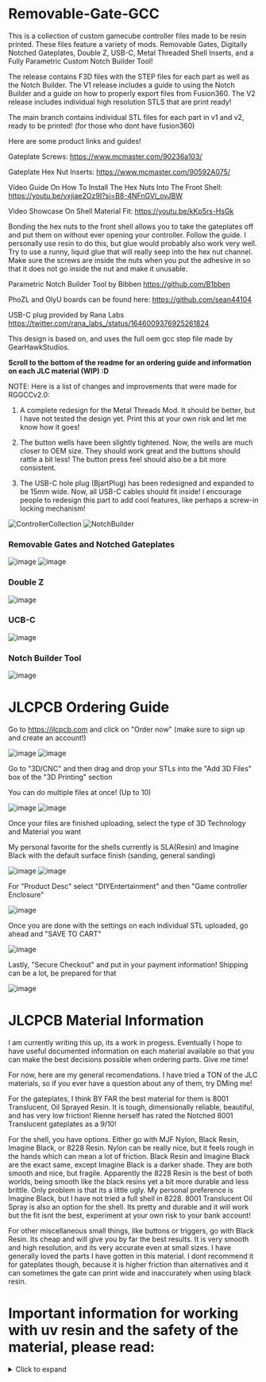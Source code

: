 # Removable-Gate-GCC

This is a collection of custom gamecube controller files made to be resin printed. These files feature a variety of mods. Removable Gates, Digitally Notched Gateplates, Double Z, USB-C, Metal Threaded Shell Inserts, and a Fully Parametric Custom Notch Builder Tool!

The release contains F3D files with the STEP files for each part as well as the Notch Builder. The V1 release includes a guide to using the Notch Builder and a guide on how to properly export files from Fusion360. The V2 release includes individual high resolution STLS that are print ready!

The main branch contains individual STL files for each part in v1 and v2, ready to be printed! (for those who dont have fusion360)

Here are some product links and guides!

Gateplate Screws:
https://www.mcmaster.com/90236a103/

Gateplate Hex Nut Inserts:
https://www.mcmaster.com/90592A075/

Video Guide On How To Install The Hex Nuts Into The Front Shell:
https://youtu.be/vxjiae2Oz9I?si=B8-4NFnGVl_ovJBW

Video Showcase On Shell Material Fit:
https://youtu.be/kKp5rs-HsGk

Bonding the hex nuts to the front shell allows you to take the gateplates off and put them on without ever opening your controller. Follow the guide. I personally use resin to do this, but glue would probably also work very well. Try to use a runny, liquid glue that will really seep into the hex nut channel. Make sure the screws are inside the nuts when you put the adhesive in so that it does not go inside the nut and make it unusable.

Parametric Notch Builder Tool by Bibben
https://github.com/B1bben

PhoZL and OlyU boards can be found here:
https://github.com/sean44104

USB-C plug provided by Rana Labs
https://twitter.com/rana_labs_/status/1646009376925261824

This design is based on, and uses the full oem gcc step file made by GearHawkStudios.

**Scroll to the bottom of the readme for an ordering guide and information on each JLC material (WIP) :D**

NOTE: Here is a list of changes and improvements that were made for RGGCCv2.0:

1. A complete redesign for the Metal Threads Mod. It should be better, but I have not tested the design yet. Print this at your own risk and let me know how it goes!

2. The button wells have been slightly tightened. Now, the wells are much closer to OEM size. They should work great and the buttons should rattle a bit less! The button press feel should also be a bit more consistent.

3. The USB-C hole plug (BjartPlug) has been redesigned and expanded to be 15mm wide. Now, all USB-C cables should fit inside! I encourage people to redesign this part to add cool features, like perhaps a screw-in locking mechanism!

![ControllerCollection](https://raw.githubusercontent.com/sean44104/Removable-Gate-GCC/main/Images/image1.png)
![NotchBuilder](https://raw.githubusercontent.com/sean44104/Removable-Gate-GCC/main/Images/image2.png)


### Removable Gates and Notched Gateplates
![image](https://raw.githubusercontent.com/sean44104/Removable-Gate-GCC/main/Images/rg1.png)
![image](https://raw.githubusercontent.com/sean44104/Removable-Gate-GCC/main/Images/rg2.png)

### Double Z
![image](https://raw.githubusercontent.com/sean44104/Removable-Gate-GCC/main/Images/dz1.png)

### UCB-C
![image](https://raw.githubusercontent.com/sean44104/Removable-Gate-GCC/main/Images/usbc.png)

### Notch Builder Tool
![image](https://raw.githubusercontent.com/sean44104/Removable-Gate-GCC/main/Images/pmg.png)

# JLCPCB Ordering Guide
Go to https://jlcpcb.com and click on "Order now" (make sure to sign up and create an account!)

![image](https://raw.githubusercontent.com/sean44104/Removable-Gate-GCC/main/Images/JLC/JLC1.png)
![image](https://raw.githubusercontent.com/sean44104/Removable-Gate-GCC/main/Images/JLC/JLC2.png)

Go to "3D/CNC" and then drag and drop your STLs into the "Add 3D Files" box of the "3D Printing" section

You can do multiple files at once! (Up to 10)

![image](https://raw.githubusercontent.com/sean44104/Removable-Gate-GCC/main/Images/JLC/JLC3.png)
![image](https://raw.githubusercontent.com/sean44104/Removable-Gate-GCC/main/Images/JLC/JLC4.png)

Once your files are finished uploading, select the type of 3D Technology and Material you want

My personal favorite for the shells currently is SLA(Resin) and Imagine Black with the default surface finish (sanding, general sanding)

![image](https://raw.githubusercontent.com/sean44104/Removable-Gate-GCC/main/Images/JLC/JLC5.png)
![image](https://raw.githubusercontent.com/sean44104/Removable-Gate-GCC/main/Images/JLC/JLC6.png)

For "Product Desc" select "DIYEntertainment" and then "Game controller Enclosure"

![image](https://raw.githubusercontent.com/sean44104/Removable-Gate-GCC/main/Images/JLC/JLC7.png)

Once you are done with the settings on each individual STL uploaded, go ahead and "SAVE TO CART"

![image](https://raw.githubusercontent.com/sean44104/Removable-Gate-GCC/main/Images/JLC/JLC8.png)

Lastly, "Secure Checkout" and put in your payment information! Shipping can be a lot, be prepared for that

![image](https://raw.githubusercontent.com/sean44104/Removable-Gate-GCC/main/Images/JLC/JLC9.png)

# JLCPCB Material Information

I am currently writing this up, its a work in progess. Eventually I hope to have useful documented information on each material available so that you can make the best decisions possible when ordering parts. Give me time!

For now, here are my general recomendations. I have tried a TON of the JLC materials, so if you ever have a question about any of them, try DMing me!

For the gateplates, I think BY FAR the best material for them is 8001 Translucent, Oil Sprayed Resin. It is tough, dimensionally reliable, beautiful, and has very low friction! Rienne herself has rated the Notched 8001 Translucent gateplates as a 9/10!

For the shell, you have options. Either go with MJF Nylon, Black Resin, Imagine Black, or 8228 Resin. Nylon can be really nice, but it feels rough in the hands which can mean a lot of friction. Black Resin and Imagine Black are the exact same, except Imagine Black is a darker shade. They are both smooth and nice, but fragile. Apparently the 8228 Resin is the best of both worlds, being smooth like the black resins yet a bit more durable and less brittle. Only problem is that its a little ugly. My personal preference is Imagine Black, but I have not tried a full shell in 8228. 8001 Translucent Oil Spray is also an option for the shell. Its pretty and durable and it will work but the fit isnt the best, experiment at your own risk to your bank account!

For other miscellaneous small things, like buttons or triggers, go with Black Resin. Its cheap and will give you by far the best results. It is very smooth and high resolution, and its very accurate even at small sizes. I have generally loved the parts I have gotten in this material. I dont recommend it for gateplates though, because it is higher friction than alternatives and it can sometimes the gate can print wide and inaccurately when using black resin.





# Important information for working with uv resin and the safety of the material, please read:
<details>
  <summary>Click to expand</summary>

# Important information for working with resin printed parts:
 
Resin does not melt. Do not try to melt it. It will begin to disintegrate instead of melt. With that being said, I do believe that you can soften resin with heat. If something is slightly warped, you can run it under hot water and gently bend it.
 
Resin is brittle. If you try and cut it with flush cutters, it is likely to break off in a larger piece than you anticipated. I recommend sanding it and being gentle with your physical modifications of the material. If you drop it, it may break. Screw posts especially end up being very fragile. This is why i designed the metal threads mod. that way, you dont thread into it. I left the back shell as it is though, so you will have to thread there for the trigger guards. I didn't do metal threads here because the posts are so small that I couldn't find a good part for it. Also, the trigger guards are less important than the shell screws. Lastly, I have never had the trigger guard screw posts actually break in any way.
 
White resins will yellow when exposed to UV (sunlight) over time. If you order a part in LEDO6060, expect it to be a bit yellowed in about 6 months.
 
While it is likely not a huge deal, you should probably try and minimize the amount of UV exposure your parts get. Keep them out of direct sunlight. Just like most materials, including plastic, resin never stops reacting to uv light, even when “fully cured” and solid. With enough UV light, it will even begin to degrade. Clear coating your parts would probably help with this. 
 
# Important Note About Resin Safety
 
### DISCLAIMER:
*I am not a professional on this subject. Information on this topic tends to be very unclear and vague. Please do your own research and carefully vet the people who you get your information from. I have done my best to do good research on this and come to my own personal conclusion. The following is my honest opinion*
 
SLA UV Resin is initially a liquid. When exposed to UV light, it cures and hardens into a solid. When UV Resin is in its uncured liquid state, it is toxic. It is not safe to touch with bare hands or breathe in its fumes. This is all very important to think about when doing your own resin printing. I own a resin printer and I do my best to take the proper safety precautions when using it. I use gloves when working with it and I wear a mask. I clean the parts with isopropyl alcohol and fully cure them with a UV lamp. When you get a part from JLCPCB, it is complete. Fully cured, solid, perfect, ready to go. But does that mean that these parts are 100% safe? From my own research, I am of the opinion that the safety of UV resin is like an asymptote. As it cures, it becomes safer and safer, to the point of being mostly safe when fully cured. But does it ever reach a point of being absolutely 100% without a shadow of a doubt safe? I don't know, and I don't think anyone else really knows either. I can not responsibly make the claim that it is absolutely safe, because I don't know. The jury is very much out on this. The long term risks of exposure to uv resin are not fully understood due to a lack of research. The long term risks of exposure to fully cured uv resin in the hands is *even less understood*
 
 
The safety of UV resins also likely depends on the resin. For example, UV resin is used in the medical field. SLA parts are used for tissue contact medical device applications. Is the resin that JLC uses as safe as the resin used in the medical field? I can not say for sure. I have put in an inquiry to JLCPCB for a Material Safety Data Sheet on their different resins. They were only able to provide me with one for their LEDO6060 resin. Furthermore, the information provided in the MSDS is clearly targetted at the uncured version of the resin. This is because safety precautions are most important when working with the material in the production phase. The MSDS is more made for *them* while they make the parts, not really for the end user. This makes finding information about the safety of these parts even more difficult.

If you would like to read the MSDS for yourself, here it is. Let me know if you find anything useful! https://cdn.discordapp.com/attachments/684468475464384723/1189654549963743292/MSDS_Ledo6060.pdf?ex=659ef323&is=658c7e23&hm=a3720d4aae3bad57797445d258488913121f4ed673805fa01456909fc8037068&
 
Here is a link to a research paper done about this subject:
https://pubs.acs.org/doi/10.1021/acs.estlett.5b00249
Here is a link to their results:
https://pubs.acs.org/doi/suppl/10.1021/acs.estlett.5b00249/suppl_file/ez5b00249_si_001.pdf
 
In this publication, the researchers tested multiple different stages of UV resin cured-ness on zebrafish embryos. After printing a part, it comes off the printer wet and very soft (not fully cured whatsoever). You *must* clean it and cure it. The researchers did a total of 5 resin print tests. 4 of the 5 used parts that were only cleaned, and not fully cured. Only their 5th test was cured. Interestingly, you can see from the graphs that while the 4 uncured parts were extremely harmful to the zebrafish embryos, the 5th test was either significantly less harmful or indistinguishable from the control test. This clearly shows that curing UV Resin makes it drastically more safe. Furthermore, this is a very sensitive testing environment, and you are not a zebrafish embryo
 
With all of that being said, I personally use these parts. I have for over a year and I will continue to use them. I am not personally particularly worried about my resin controller. If you feel differently about this however, here are some steps you can take.
 
Choose a different material

JLC has many different types of 3D Technology beyond just SLA Resin! Instead of SLA Resin, you can go for either SLS Nylon or MJF Nylon. These materials are 100% safe to use and touch.
 
Paint or Clear Coat your resin

By putting a layer between you and the resin, you can make it for sure safe to touch. If you are especially worried about the safety risks of SLA Resins, but still want to use them, or if you are planning on selling resin printed parts at large scales, I would recommend that you hit them with a little clear coat
 
When researching the safety of UV resin for yourself, please be aware that most of the information online is aimed at people who resin print themselves. This environment has safety hazards, and this is the context that discussions about safety are usually in. Please do not be irresponsible and spread misinformation about the harmful effects of cured resin parts based on the information you read that was likely referring to liquid or uncured resin parts.
</details>